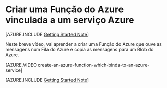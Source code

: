 <properties
   pageTitle="Criar uma Função do Azure vinculada a um serviço Azure | Microsoft Azure"
   description="Crie uma Função do Azure, uma aplicação sem servidor que interage com outros Serviços do Azure."
   services="functions"
   documentationCenter="dev-center-name"
   authors="yochay"
   manager="manager-alias"
   editor=""
   tags=""
   keywords="funções do azure, funções, processamento de eventos, webhooks, computação dinâmica, arquitetura sem servidor"/>

<tags
   ms.service="functions"
   ms.devlang="multiple"
   ms.topic="get-started-article"
   ms.tgt_pltfrm="multiple"
   ms.workload="na"
   ms.date="03/09/2016"
   ms.author="yochayk@microsoft.com"/>
   

# Criar uma Função do Azure vinculada a um serviço Azure
   
[AZURE.INCLUDE [Getting Started Note](../../includes/functions-getting-started.md)]

Neste breve vídeo, vai aprender a criar uma Função do Azure que ouve as mensagens num Fila do Azure e copia as mensagens para um Blob do Azure. 

[AZURE.VIDEO create-an-azure-function-which-binds-to-an-azure-service]
&nbsp;

[AZURE.INCLUDE [Getting Started Note](../../includes/functions-get-help.md)]


<!--HONumber=Sep16_HO3-->


